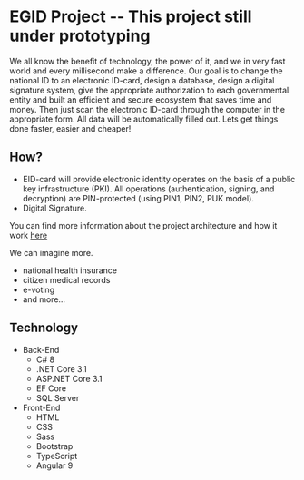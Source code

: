 # EGID Project -- This project still under prototyping

We all know the benefit of technology, the power of it, and we in very fast world and every millisecond make a difference. Our goal is to change the national ID to an electronic ID-card, design a database, design a digital signature system, give the appropriate authorization to each governmental entity and built an efficient and secure ecosystem that saves time and money. Then just scan the electronic ID-card through the computer in the appropriate form. All data will be automatically filled out. Lets get things done faster, easier and cheaper!

## How?

- EID-card will provide electronic identity operates on the basis of a public key infrastructure (PKI). All operations (authentication, signing, and decryption) are PIN-protected (using PIN1, PIN2, PUK model).
- Digital Signature.

You can find more information about the project architecture and how it work [here](docs/architecture.md)

We can imagine more.

- national health insurance
- citizen medical records
- e-voting
- and more...

## Technology

- Back-End
  - C# 8
  - .NET Core 3.1
  - ASP.NET Core 3.1
  - EF Core
  - SQL Server
- Front-End
  - HTML
  - CSS
  - Sass
  - Bootstrap
  - TypeScript
  - Angular 9

